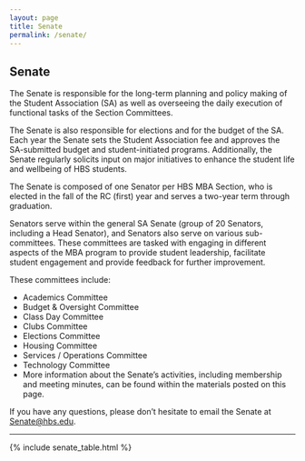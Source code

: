 ```yaml
---
layout: page
title: Senate
permalink: /senate/
---
```


## Senate

The Senate is responsible for the long-term planning and policy making of the Student Association (SA) as well as overseeing the daily execution of functional tasks of the Section Committees.

The Senate is also responsible for elections and for the budget of the SA.  Each year the Senate sets the Student Association fee and approves the SA-submitted budget and student-initiated programs.  Additionally, the Senate regularly solicits input on major initiatives to enhance the student life and wellbeing of HBS students. 

The Senate is composed of one Senator per HBS MBA Section, who is elected in the fall of the RC (first) year and serves a two-year term through graduation.

Senators serve within the general SA Senate (group of 20 Senators, including a Head Senator), and Senators also serve on various sub-committees.  These committees are tasked with engaging in different aspects of the MBA program to provide student leadership, facilitate student engagement and provide feedback for further improvement.

These committees include:

- Academics Committee
- Budget & Oversight Committee
- Class Day Committee
- Clubs Committee
- Elections Committee
- Housing Committee
- Services / Operations Committee
- Technology Committee
- More information about the Senate’s activities, including membership and meeting minutes, can be found within the materials posted on this page.

If you have any questions, please don’t hesitate to email the Senate at [Senate@hbs.edu](mailto:Senate@hbs.edu).

---

{% include senate_table.html %}